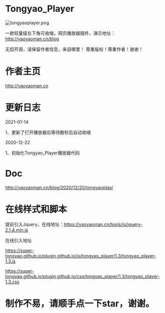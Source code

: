 # Tongyao_Player
![tongyaoplayer.png](https://i.loli.net/2020/12/22/MHvNF62R1ycjgOC.png)

一款轻量级左下角可收缩，网页播放器插件，演示地址：http://yaoyaoman.cn/blog

无偿开源，请保留作者信息，来自哪里！
尊重版权！尊重作者！谢谢！

# 作者主页
http://yaoyaoman.cn

# 更新日志
2021-01-14

1、更新了打开播放器后等待数秒后自动收缩

2020-12-22

1、初始化Tongyao_Player播放器代码


# Doc
http://yaoyaoman.cn/blog/2020/12/20/tongyaoplay/

# 在线样式和脚本
提前引入Jquery，在线地址：https://yaoyaoman.cn/tools/js/jquery-2.1.4.min.js


在线引入地址

https://super-tongyao.github.io/plugin.github.io/js/tongyao_player/1.3/tongyao_player-1.3.js

https://super-tongyao.github.io/plugin.github.io/css/tongyao_player/1.3/tongyao_player-1.3.css

# 制作不易，请顺手点一下star，谢谢。
